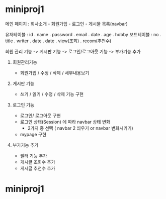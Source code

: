 # miniproj1

메인 페이지 : 회사소개 - 회원가입 - 로그인 - 게시물 목록(navbar)

유저테이블 : id . name . password . email . date . age . hobby
보드테이블 : no . title . writer . date  . date . view(조회) . recom(추천수)

회원 관리 기능 -> 게시판 기능 -> 로그인/로그아웃 기능 -> 부가기능 추가
1. 회원관리기능
    - 회원가입 / 수정 / 삭제 / 세부내용보기
      
2. 게시판 기능
     - 쓰기 / 읽기 / 수정 / 삭제 기능 구현

3. 로그인 기능
     - 로그인/ 로그아웃 구현
     - 로그인 상태(Session) 에 따라 navbar 상태 변화
         - 2가지 중 선택 ( navbar 2 띄우기 or navbar 변화시키기)
     -  mypage 구현

4. 부가기능 추가
     - 필터 기능 추가
     - 게시글 조회수 추가
     - 게시글 추천수 추가
# miniproj1
